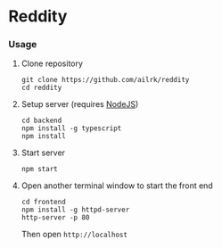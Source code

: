 # Reddity

### Usage

1. Clone repository

   ```
   git clone https://github.com/ailrk/reddity
   cd reddity
   ```

2. Setup server (requires [NodeJS](https://nodejs.org/en/))

   ```
   cd backend
   npm install -g typescript
   npm install
   ```

3. Start server

   ```
   npm start
   ```

4. Open another terminal window to start the front end

   ```
   cd frontend
   npm install -g httpd-server
   http-server -p 80
   ```
   Then open `http://localhost`

